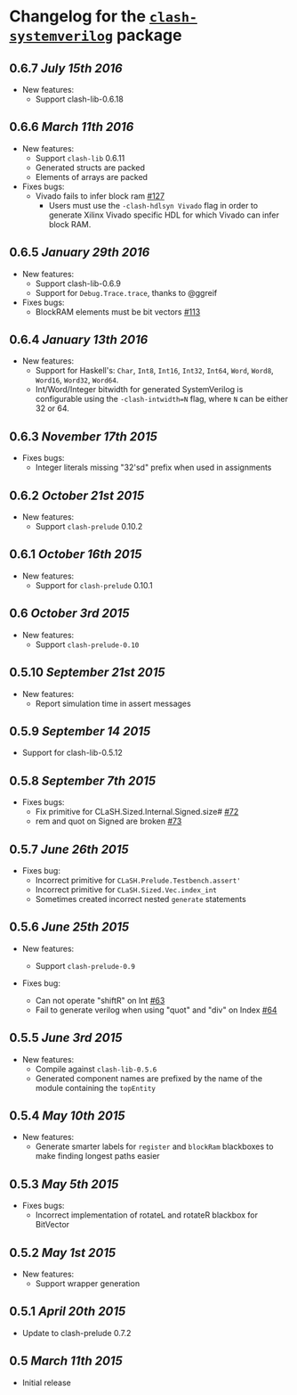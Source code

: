 # Changelog for the [`clash-systemverilog`](http://hackage.haskell.org/package/clash-systemverilog) package

## 0.6.7 *July 15th 2016*
* New features:
  * Support clash-lib-0.6.18

## 0.6.6 *March 11th 2016*
* New features:
  * Support `clash-lib` 0.6.11
  * Generated structs are packed
  * Elements of arrays are packed
* Fixes bugs:
  * Vivado fails to infer block ram [#127](https://github.com/clash-lang/clash-compiler/issues/127)
    * Users must use the `-clash-hdlsyn Vivado` flag in order to generate Xilinx Vivado specific HDL for which Vivado can infer block RAM.

## 0.6.5 *January 29th 2016*
* New features:
  * Support clash-lib-0.6.9
  * Support for `Debug.Trace.trace`, thanks to @ggreif
* Fixes bugs:
  * BlockRAM elements must be bit vectors [#113](https://github.com/clash-lang/clash-compiler/issues/113)

## 0.6.4 *January 13th 2016*
* New features:
  * Support for Haskell's: `Char`, `Int8`, `Int16`, `Int32`, `Int64`, `Word`, `Word8`, `Word16`, `Word32`, `Word64`.
  * Int/Word/Integer bitwidth for generated SystemVerilog is configurable using the `-clash-intwidth=N` flag, where `N` can be either 32 or 64.

## 0.6.3 *November 17th 2015*
* Fixes bugs:
  * Integer literals missing "32'sd" prefix when used in assignments

## 0.6.2 *October 21st 2015*
* New features:
  * Support `clash-prelude` 0.10.2

## 0.6.1 *October 16th 2015*
* New features:
  * Support for `clash-prelude` 0.10.1

## 0.6 *October 3rd 2015*
* New features:
  * Support `clash-prelude-0.10`

## 0.5.10 *September 21st 2015*
* New features:
  * Report simulation time in assert messages

## 0.5.9 *September 14 2015*
* Support for clash-lib-0.5.12

## 0.5.8 *September 7th 2015*
* Fixes bugs:
  * Fix primitive for CLaSH.Sized.Internal.Signed.size# [#72](https://github.com/clash-lang/clash-compiler/pull/72)
  * rem and quot on Signed are broken [#73](https://github.com/clash-lang/clash-compiler/issues/73)

## 0.5.7 *June 26th 2015*
* Fixes bug:
  * Incorrect primitive for `CLaSH.Prelude.Testbench.assert'`
  * Incorrect primitive for `CLaSH.Sized.Vec.index_int`
  * Sometimes created incorrect nested `generate` statements

## 0.5.6 *June 25th 2015*
* New features:
  * Support `clash-prelude-0.9`

* Fixes bug:
  * Can not operate "shiftR" on Int [#63](https://github.com/clash-lang/clash-compiler/issues/63)
  * Fail to generate verilog when using "quot" and "div" on Index [#64](https://github.com/clash-lang/clash-compiler/issues/64)

## 0.5.5 *June 3rd 2015*
* New features:
  * Compile against `clash-lib-0.5.6`
  * Generated component names are prefixed by the name of the module containing the `topEntity`

## 0.5.4 *May 10th 2015*
* New features:
  * Generate smarter labels for `register` and `blockRam` blackboxes to make finding longest paths easier

## 0.5.3 *May 5th 2015*
* Fixes bugs:
  * Incorrect implementation of rotateL and rotateR blackbox for BitVector

## 0.5.2 *May 1st 2015*
* New features:
  * Support wrapper generation

## 0.5.1 *April 20th 2015*
* Update to clash-prelude 0.7.2

## 0.5 *March 11th 2015*
* Initial release
